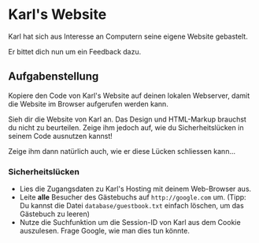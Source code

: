 # Karl's Website

Karl hat sich aus Interesse an Computern seine eigene Website gebastelt.

Er bittet dich nun um ein Feedback dazu. 

## Aufgabenstellung

Kopiere den Code von Karl's Website auf deinen lokalen Webserver, damit die Website im Browser aufgerufen werden kann.

Sieh dir die Website von Karl an. Das Design und HTML-Markup brauchst du nicht zu beurteilen. Zeige ihm jedoch auf, wie du Sicherheitslücken in seinem Code ausnutzen kannst!

Zeige ihm dann natürlich auch, wie er diese Lücken schliessen kann...

### Sicherheitslücken

* Lies die Zugangsdaten zu Karl's Hosting mit deinem Web-Browser aus.
* Leite **alle** Besucher des Gästebuchs auf `http://google.com` um. (Tipp: Du kannst die Datei `database/guestbook.txt` einfach löschen, um das Gästebuch zu leeren)
* Nutze die Suchfunktion um die Session-ID von Karl aus dem Cookie auszulesen. Frage Google, wie man dies tun könnte.
